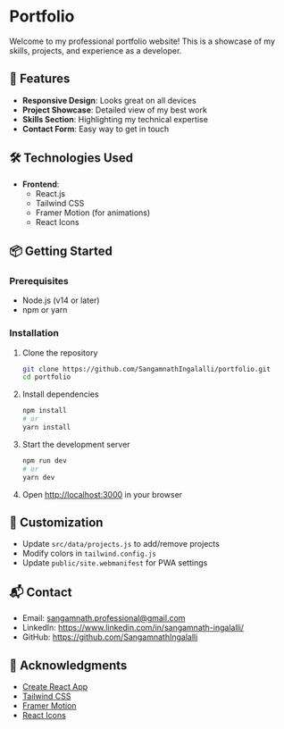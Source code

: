 # Portfolio

Welcome to my professional portfolio website! This is a showcase of my skills, projects, and experience as a developer.

## 🚀 Features

- **Responsive Design**: Looks great on all devices
- **Project Showcase**: Detailed view of my best work
- **Skills Section**: Highlighting my technical expertise
- **Contact Form**: Easy way to get in touch

## 🛠️ Technologies Used

- **Frontend**: 
  - React.js
  - Tailwind CSS
  - Framer Motion (for animations)
  - React Icons

## 📦 Getting Started

### Prerequisites
- Node.js (v14 or later)
- npm or yarn

### Installation

1. Clone the repository
   ```bash
   git clone https://github.com/SangamnathIngalalli/portfolio.git
   cd portfolio
   ```

2. Install dependencies
   ```bash
   npm install
   # or
   yarn install
   ```

3. Start the development server
   ```bash
   npm run dev
   # or
   yarn dev
   ```

4. Open [http://localhost:3000](http://localhost:3000) in your browser

## 🎨 Customization

- Update `src/data/projects.js` to add/remove projects
- Modify colors in `tailwind.config.js`
- Update `public/site.webmanifest` for PWA settings

## 📬 Contact

- Email: sangamnath.professional@gmail.com
- LinkedIn: https://www.linkedin.com/in/sangamnath-ingalalli/
- GitHub: https://github.com/SangamnathIngalalli

## 🙏 Acknowledgments

- [Create React App](https://create-react-app.dev/)
- [Tailwind CSS](https://tailwindcss.com/)
- [Framer Motion](https://www.framer.com/motion/)
- [React Icons](https://react-icons.github.io/react-icons/)
